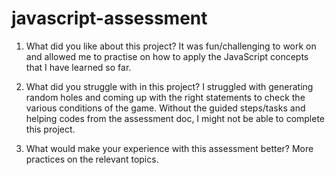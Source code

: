# javascript-assessment

1) What did you like about this project?
   It was fun/challenging to work on and allowed me to practise on how to apply the JavaScript concepts that I have learned so far.
    
2) What did you struggle with in this project?
   I struggled with generating random holes and coming up with the right statements to check the various conditions of the game. Without the guided steps/tasks and helping codes from the assessment doc, I might not be able to complete this project.
   
3) What would make your experience with this assessment better?
   More practices on the relevant topics.

